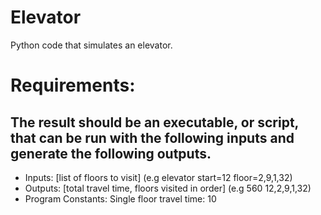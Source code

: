 # Elevator
Python code that simulates an elevator.

# Requirements: 

## The result should be an executable, or script, that can be run with the following inputs and generate the following outputs.
  - Inputs: [list of floors to visit] (e.g elevator start=12 floor=2,9,1,32)
  - Outputs: [total travel time, floors visited in order] (e.g 560 12,2,9,1,32)               
  - Program Constants: Single floor travel time: 10
